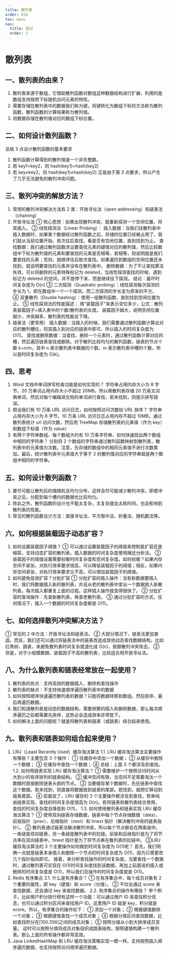 ```yaml
---
title: 散列表
order: 810
toc: menu
nav:
  title: 笔记
  order: 2
---
```


# 散列表

## 一、散列表的由来？

1. 散列表来源于数组，它借助散列函数对数组这种数据结构进行扩展，利用的是数组支持按照下标随机访问元素的特性。
2. 需要存储在散列表中的数据我们称为键，将键转化为数组下标的方法称为散列函数，散列函数的计算结果称为散列值。
3. 将数据存储在散列值对应的数组下标位置。

## 二、如何设计散列函数？

总结 3 点设计散列函数的基本要求

1. 散列函数计算得到的散列值是一个非负整数。
2. 若 key1=key2，则 hash(key1)=hash(key2)
3. 若 key≠key2，则 hash(key1)≠hash(key2)
   正是由于第 3 点要求，所以产生了几乎无法避免的散列冲突问题。

## 三、散列冲突的解放方法？

1. 常用的散列冲突解决方法有 2 类：开放寻址法（open addressing）和链表法（chaining）
2. 开放寻址法
   ① 核心思想：如果出现散列冲突，就重新探测一个空闲位置，将其插入。
   ② 线性探测法（Linear Probing）：
   插入数据：当我们往散列表中插入数据时，如果某个数据经过散列函数之后，存储的位置已经被占用了，我们就从当前位置开始，依次往后查找，看是否有空闲位置，直到找到为止。
   查找数据：我们通过散列函数求出要查找元素的键值对应的散列值，然后比较数组中下标为散列值的元素和要查找的元素是否相等，若相等，则说明就是我们要查找的元素；否则，就顺序往后依次查找。如果遍历到数组的空闲位置还未找到，就说明要查找的元素并没有在散列表中。
   删除数据：为了不让查找算法失效，可以将删除的元素特殊标记为 deleted，当线性探测查找的时候，遇到标记为 deleted 的空间，并不是停下来，而是继续往下探测。
   结论：最坏时间复杂度为 O(n)
   ③ 二次探测（Quadratic probing）：线性探测每次探测的步长为 1，即在数组中一个一个探测，而二次探测的步长变为原来的平方。
   ④ 双重散列（Double hashing）：使用一组散列函数，直到找到空闲位置为止。
   ⑤ 线性探测法的性能描述：
   用“装载因子”来表示空位多少，公式：散列表装载因子=填入表中的个数/散列表的长度。
   装载因子越大，说明空闲位置越少，冲突越多，散列表的性能会下降。
3. 链表法（更常用）
   插入数据：当插入的时候，我们需要通过散列函数计算出对应的散列槽位，将其插入到对应的链表中即可，所以插入的时间复杂度为 O(1)。
   查找或删除数据：当查找、删除一个元素时，通过散列函数计算对应的槽，然后遍历链表查找或删除。对于散列比较均匀的散列函数，链表的节点个数 k=n/m，其中 n 表示散列表中数据的个数，m 表示散列表中槽的个数，所以是时间复杂度为 O(k)。

## 四、思考

1. Word 文档中单词拼写检查功能是如何实现的？
   字符串占用内存大小为 8 字节，20 万单词占用内存大小不超过 20MB，所以用散列表存储 20 万英文词典单词，然后对每个编辑进文档的单词进行查找，若未找到，则提示拼写错误。
2. 假设我们有 10 万条 URL 访问日志，如何按照访问次数给 URL 排序？
   字符串占用内存大小为 8 字节，10 万条 URL 访问日志占用内存不超过 10MB，通过散列表统计 url 访问次数，然后用 TreeMap 存储散列表的元素值（作为 key）和数组下标值（作为 value）
3. 有两个字符串数组，每个数组大约有 10 万条字符串，如何快速找出两个数组中相同的字符串？
   分别将 2 个数组的字符串通过散列函数映射到散列表，散列表中的元素值为次数。注意，先存储的数组中的相同元素值不进行次数累加。最后，统计散列表中元素值大于等于 2 的散列值对应的字符串就是两个数组中相同的字符串。

## 五、如何设计散列函数？

1. 要尽可能让散列后的值随机且均匀分布，这样会尽可能减少散列冲突，即便冲突之后，分配到每个槽内的数据也比较均匀。
2. 除此之外，散列函数的设计也不能太复杂，太复杂就会太耗时间，也会影响到散列表的性能。
3. 常见的散列函数设计方法：直接寻址法、平方取中法、折叠法、随机数法等。

## 六、如何根据装载因子动态扩容？

1. 如何设置装载因子阈值？
   ① 可以通过设置装载因子的阈值来控制是扩容还是缩容，支持动态扩容的散列表，插入数据的时间复杂度使用摊还分析法。
   ② 装载因子的阈值设置需要权衡时间复杂度和空间复杂度。如何权衡？如果内存空间不紧张，对执行效率要求很高，可以降低装载因子的阈值；相反，如果内存空间紧张，对执行效率要求又不高，可以增加装载因子的阈值。
2. 如何避免低效扩容？分批扩容
   ① 分批扩容的插入操作：当有新数据要插入时，我们将数据插入新的散列表，并且从老的散列表中拿出一个数据放入新散列表。每次插入都重复上面的过程。这样插入操作就变得很快了。
   ② 分批扩容的查询操作：先查新散列表，再查老散列表。
   ③ 通过分批扩容的方式，任何情况下，插入一个数据的时间复杂度都是 O(1)。

## 七、如何选择散列冲突解决方法？

① 常见的 2 中方法：开放寻址法和链表法。
② 大部分情况下，链表法更加普适。而且，我们还可以通过将链表法中的链表改造成其他动态查找数据结构，比如红黑树、跳表，来避免散列表时间复杂度退化成 O(n)，抵御散列冲突攻击。
③ 但是，对于小规模数据、装载因子不高的散列表，比较适合用开放寻址法。

## 八、为什么散列表和链表经常放在一起使用？

1. 散列表的优点：支持高效的数据插入、删除和查找操作
2. 散列表的缺点：不支持快速顺序遍历散列表中的数据
3. 如何按照顺序快速遍历散列表的数据？只能将数据转移到数组，然后排序，最后再遍历数据。
4. 我们知道散列表是动态的数据结构，需要频繁的插入和删除数据，那么每次顺序遍历之前都需要先排序，这势必会造成效率非常低下。
5. 如何解决上面的问题呢？就是将散列表和链表（或跳表）结合起来使用。

## 九、散列表和链表如何组合起来使用？

1. LRU（Least Recently Used）缓存淘汰算法
   1.1. LRU 缓存淘汰算法主要操作有哪些？主要包含 3 个操作：
   ① 往缓存中添加一个数据；
   ② 从缓存中删除一个数据；
   ③ 在缓存中查找一个数据；
   ④ 总结：上面 3 个都涉及到查找。
   1.2. 如何用链表实现 LRU 缓存淘汰算法？
   ① 需要维护一个按照访问时间从大到小的有序排列的链表结构。
   ② 缓冲空间有限，当空间不足需要淘汰一个数据时直接删除链表头部的节点。
   ③ 当要缓存某个数据时，先在链表中查找这个数据。若未找到，则直接将数据放到链表的尾部。若找到，就把它移动到链表尾部。
   ④ 前面说了，LRU 缓存的 3 个主要操作都涉及到查找，若单纯由链表实现，查找的时间复杂度很高为 O(n)。若将链表和散列表结合使用，查找的时间复杂度会降低到 O(1)。
   1.3. 如何使用散列表和链表实现 LRU 缓存淘汰算法？
   ① 使用双向链表存储数据，链表中每个节点存储数据（data）、前驱指针（prev）、后继指针（next）和 hnext 指针（解决散列冲突的链表指针）。
   ② 散列表通过链表法解决散列冲突，所以每个节点都会在两条链中。一条链是双向链表，另一条链是散列表中的拉链。前驱和后继指针是为了将节点串在双向链表中，hnext 指针是为了将节点串在散列表的拉链中。
   ③LRU 缓存淘汰算法的 3 个主要操作如何做到时间复杂度为 O(1)呢？
   首先，我们明确一点就是链表本身插入和删除一个节点的时间复杂度为 O(1)，因为只需更改几个指针指向即可。
   接着，来分析查找操作的时间复杂度。当要查找一个数据时，通过散列表可实现在 O(1)时间复杂度找到该数据，再加上前面说的插入或删除的时间复杂度是 O(1)，所以我们总操作的时间复杂度就是 O(1)。
2. Redis 有序集合
   2.1. 什么是有序集合？
   ① 在有序集合中，每个成员对象有 2 个重要的属性，即 key（键值）和 score（分值）。
   ② 不仅会通过 score 来查找数据，还会通过 key 来查找数据。
   2.2. 有序集合的操作有哪些？
   举个例子，比如用户积分排行榜有这样一个功能：可以通过用户 ID 来查找积分信息，也可以通过积分区间来查找用户 ID。这里用户 ID 就是 key，积分就是 score。所以，有序集合的操作如下：
   ① 添加一个对象；
   ② 根据键值删除一个对象；
   ③ 根据键值查找一个成员对象；
   ④ 根据分值区间查找数据，比如查找积分在[100.356]之间的成员对象；
   ⑤ 按照分值从小到大排序成员变量。
   这时可以按照分值将成员对象组织成跳表结构，按照键值构建一个散列表。那么上面的所有操作都非常高效。
3. Java LinkedHashMap
   和 LRU 缓存淘汰策略实现一模一样。支持按照插入顺序遍历数据，也支持按照访问顺序遍历数据。
